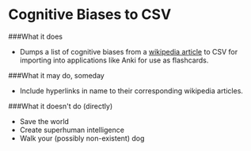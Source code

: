Cognitive Biases to CSV
=======================

###What it does
 - Dumps a list of cognitive biases from a [wikipedia article](https://en.wikipedia.org/wiki/List_of_cognitive_biases) to CSV for importing into applications like Anki for use as flashcards.

###What it may do, someday
 - Include hyperlinks in name to their corresponding wikipedia articles.

###What it doesn't do (directly)
 - Save the world
 - Create superhuman intelligence
 - Walk your (possibly non-existent) dog
